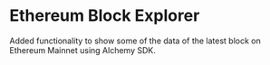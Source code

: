 # Ethereum Block Explorer

Added functionality to show some of the data of the latest block on Ethereum Mainnet using Alchemy SDK.
